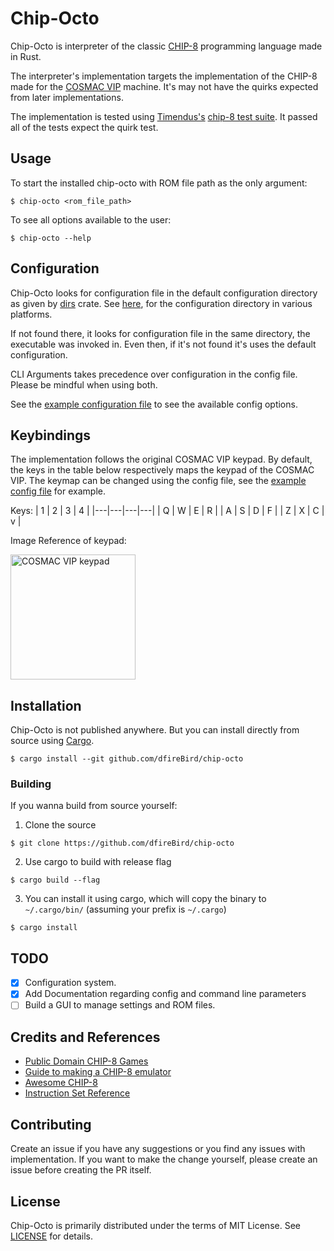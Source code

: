 # Chip-Octo
Chip-Octo is interpreter of the classic [CHIP-8](https://en.wikipedia.org/wiki/CHIP-8) programming language made in Rust.

The interpreter's implementation targets the implementation of the CHIP-8 made for the [COSMAC VIP](https://en.wikipedia.org/wiki/COSMAC_VIP) machine.
It's may not have the quirks expected from later implementations.

The implementation is tested using [Timendus's](https://github.com/Timendus/) [chip-8 test suite](https://github.com/Timendus/chip8-test-suite). It passed all of the tests expect the quirk test.

## Usage
To start the installed chip-octo with ROM file path as the only argument:
```
$ chip-octo <rom_file_path>
```

To see all options available to the user:
```
$ chip-octo --help
```

## Configuration 
Chip-Octo looks for configuration file in the default configuration directory as given by [dirs](https://crates.io/crates/dirs) crate.
See [here](https://docs.rs/dirs/5.0.1/dirs/fn.config_dir.html), for the configuration directory in various platforms.

If not found there, it looks for configuration file in the same directory, the executable was invoked in.
Even then, if it's not found it's uses the default configuration.

CLI Arguments takes precedence over configuration in the config file. Please be mindful when using both. 

See the [example configuration file](chip-octo.toml) to see the available config options.

## Keybindings
The implementation follows the original COSMAC VIP keypad.
By default, the keys in the table below respectively maps the keypad of the COSMAC VIP.
The keymap can be changed using the config file, see the [example config file](chip-octo.toml) for example.

Keys:
| 1 | 2 | 3 | 4 |
|---|---|---|---|
| Q | W | E | R |
| A | S | D | F |
| Z | X | C | v |

Image Reference of keypad:

<img src="https://tobiasvl.github.io/assets/images/cosmac-vip-keypad.png" alt="COSMAC VIP keypad" width="200" />

## Installation
Chip-Octo is not published anywhere. But you can install directly from source using [Cargo](https://doc.rust-lang.org/cargo/getting-started/installation.html).
```
$ cargo install --git github.com/dfireBird/chip-octo
```

### Building

If you wanna build from source yourself:

1.  Clone the source
```
$ git clone https://github.com/dfireBird/chip-octo
```
2.  Use cargo to build with release flag
```
$ cargo build --flag
```
3.  You can install it using cargo, which will copy the binary to `~/.cargo/bin/` (assuming your prefix is `~/.cargo`)
```
$ cargo install
```
## TODO
- [x] Configuration system.
- [x] Add Documentation regarding config and command line parameters
- [ ] Build a GUI to manage settings and ROM files.

## Credits and References

-   [Public Domain CHIP-8 Games](https://www.zophar.net/pdroms/chip8.html)
-   [Guide to making a CHIP-8 emulator](https://tobiasvl.github.io/blog/write-a-chip-8-emulator/)
-   [Awesome CHIP-8](https://chip-8.github.io/links/)
-   [Instruction Set Reference](https://github.com/mattmikolay/chip-8/wiki/CHIP%E2%80%908-Instruction-Set)

## Contributing

Create an issue if you have any suggestions or you find any issues with implementation.
If you want to make the change yourself, please create an issue before creating the PR itself.

## License

Chip-Octo is primarily distributed under the terms of MIT License.
See [LICENSE](LICENSE) for details.

